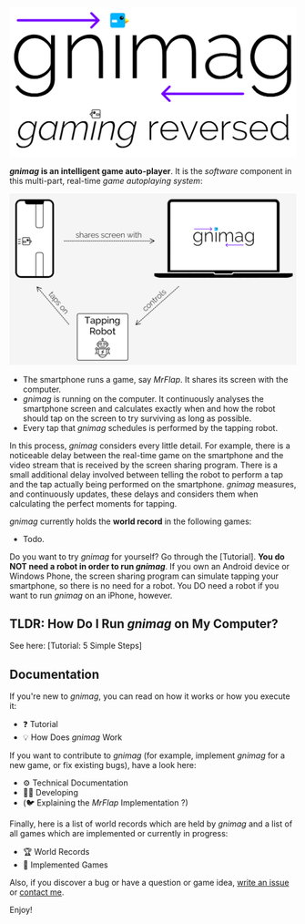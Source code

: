 <p align="center">
	<img src="Documentation/Resources/Header.png" width="605">
</p>



**_gnimag_ is an intelligent game auto-player**. It is the _software_ component in this multi-part, real-time _game autoplaying system_:



<p align="center">
	<img src="Documentation/Resources/FunctionalDiagram.png" width="700">
</p>


- The smartphone runs a game, say _MrFlap_. It shares its screen with the computer.
- _gnimag_ is running on the computer. It continuously analyses the smartphone screen and calculates exactly when and how the robot should tap on the screen to try surviving as long as possible.
- Every tap that _gnimag_ schedules is performed by the tapping robot.

In this process, _gnimag_ considers every little detail. For example, there is a noticeable delay between the real-time game on the smartphone and the video stream that is received by the screen sharing program. There is a small additional delay involved between telling the robot to perform a tap and the tap actually being performed on the smartphone. _gnimag_ measures, and continuously updates, these delays and considers them when calculating the perfect moments for tapping.



_gnimag_ currently holds the **world record** in the following games:

- Todo.



Do you want to try _gnimag_ for yourself? Go through the [Tutorial]. **You do NOT need a robot in order to run _gnimag_**. If you own an Android device or Windows Phone, the screen sharing program can simulate tapping your smartphone, so there is no need for a robot. You DO need a robot if you want to run _gnimag_ on an iPhone, however.



## TLDR: How Do I Run _gnimag_ on My Computer?

See here: [Tutorial: 5 Simple Steps]



## Documentation

If you're new to _gnimag_, you can read on how it works or how you execute it:

- ❓ Tutorial
- 💡 How Does _gnimag_ Work

If you want to contribute to _gnimag_ (for example, implement _gnimag_ for a new game, or fix existing bugs), have a look here:

- ⚙️ Technical Documentation
- 👩‍💻 Developing
- (🐦 Explaining the _MrFlap_ Implementation ?)

Finally, here is a list of world records which are held by _gnimag_ and a list of all games which are implemented or currently in progress:

+ 🏆 World Records
+ 🎳 Implemented Games



Also, if you discover a bug or have a question or game idea, [write an issue](https://github.com/piknotech/gnimag/issues/new) or [contact me](https://github.com/knothed).



Enjoy!
